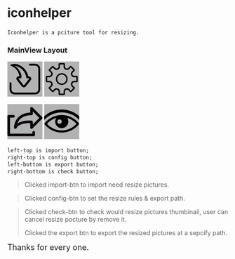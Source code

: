 <H1>iconhelper</H1>

	Iconhelper is a pciture tool for resizing.
	

<H3>MainView Layout</H3>
<p>
	<img src='iconhelper/Assets.xcassets/import.imageset/import.png'>
	<img src='iconhelper/Assets.xcassets/config.imageset/config.png'>
</P>
<p>
<img src='iconhelper/Assets.xcassets/export.imageset/export.png'>
<img src='iconhelper/Assets.xcassets/preview.imageset/preview@1x.png'>
</P>

	left-top is import button;
	right-top is config button;
	left-bottom is export button;
	right-bottom is check button;



>Clicked import-btn to import need resize pictures.

> Clicked config-btn to set the resize rules & export path.

> Clicked check-btn to check would resize pictures thumbinail, user can cancel resize pocture by remove it.
> 
> Clicked the export btn to export the resized pictures at a sepcify path.

<font size='4'>Thanks for every one.</font>